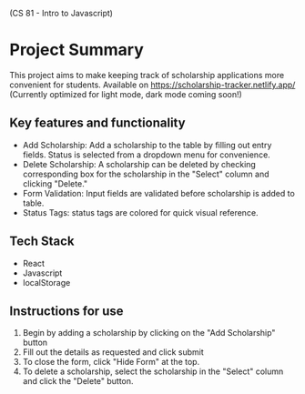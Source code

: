 (CS 81 - Intro to Javascript)
# Project Summary

This project aims to make keeping track of scholarship applications more convenient for students. Available on https://scholarship-tracker.netlify.app/
(Currently optimized for light mode, dark mode coming soon!)

## Key features and functionality

- Add Scholarship: Add a scholarship to the table by filling out entry fields. Status is selected from a dropdown menu for  convenience.
- Delete Scholarship: A scholarship can be deleted by checking corresponding box for the scholarship in the "Select" column and clicking "Delete."
- Form Validation: Input fields are validated before scholarship is added to table.
- Status Tags: status tags are colored for quick visual reference.

## Tech Stack

- React
- Javascript
- localStorage

## Instructions for use

1. Begin by adding a scholarship by clicking on the "Add Scholarship" button
2. Fill out the details as requested and click submit
3. To close the form, click "Hide Form" at the top.
4. To delete a scholarship, select the scholarship in the "Select" column and click the "Delete" button.
